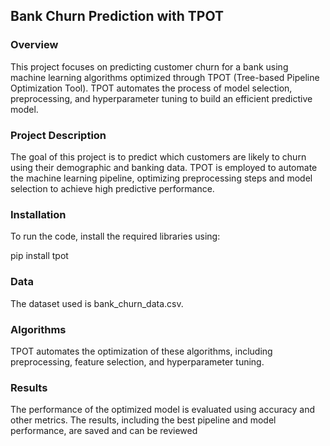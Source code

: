 
## Bank Churn Prediction with TPOT

### Overview
This project focuses on predicting customer churn for a bank using machine learning algorithms optimized through TPOT (Tree-based Pipeline Optimization Tool). TPOT automates the process of model selection, preprocessing, and hyperparameter tuning to build an efficient predictive model.

### Project Description
The goal of this project is to predict which customers are likely to churn using their demographic and banking data. TPOT is employed to automate the machine learning pipeline, optimizing preprocessing steps and model selection to achieve high predictive performance.

### Installation
To run the code, install the required libraries using:

pip install tpot

### Data
The dataset used is bank_churn_data.csv.

### Algorithms
TPOT automates the optimization of these algorithms, including preprocessing, feature selection, and hyperparameter tuning.

### Results

The performance of the optimized model is evaluated using accuracy and other metrics. The results, including the best pipeline and model performance, are saved and can be reviewed

